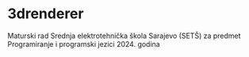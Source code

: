 # 3drenderer
Maturski rad Srednja elektrotehnička škola Sarajevo (SETŠ) za predmet Programiranje i programski jezici 2024. godina
